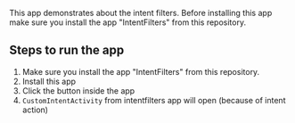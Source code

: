 This app demonstrates about the intent filters. Before installing this app make sure you install the app "IntentFilters" from this repository.

Steps to run the app
--------------------

1. Make sure you install the app "IntentFilters" from this repository.
2. Install this app
3. Click the button inside the app
4. `CustomIntentActivity` from intentfilters app will open (because of intent action)
